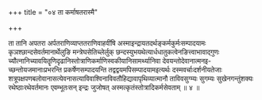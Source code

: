 +++
title = "०४ ता कर्माषतरास्मै"

+++

ता तानि अपतरा अर्पतराणिव्याप्ततराणिवाहवींषि अस्माइन्द्रायतदर्थङ्कर्मकुर्मःसम्पादयामः कृञश्छान्दसेवर्तमानार्थेलुङि मन्त्रेघसेतिच्लेर्लुक् छन्दस्युभयथेत्यार्धधातुकत्वेनङित्त्वाभावाद्गुणः च्यौत्नानिच्यावयितॄणिदृढानिस्तोत्राणिकर्माणिस्वकीयानिसामर्थ्यानिवा देवयन्तोदेवानात्मनइ- च्छन्तोयजमानाःप्रभरन्ति प्रकर्षेणसम्पादयन्ति तद्वद्वयमपिसम्पादयामइत्यर्थः दस्मवर्चाःदर्शनीयतेजाः शत्रूपक्षपणबलोवानासत्येवनासत्याविवाश्विनाविवतौहिद्यावापृथिव्यात्मानौ ताविवसुग्म्यः सुगम्यः सुखेनगन्तुंशक्यः रथेष्ठाःरथेवर्तमानः एवम्भूतःसन् इन्द्रः जुजोषत् अस्मत्कृतंस्तोत्रादिकर्मसेवताम् ॥ ४ ॥